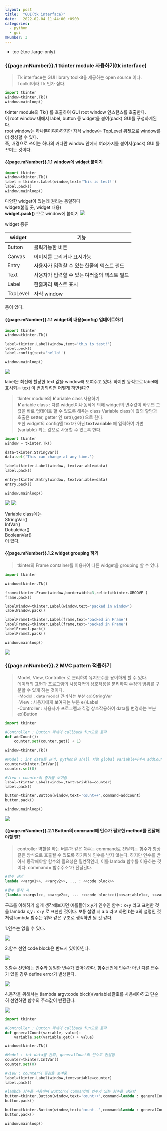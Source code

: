 ```yaml
---
layout: post
title:  "GUI(tk interface)"
date:   2022-02-04 11:44:00 +0900
categories: 
  - python
  - gui
mNumber: 3
---
```


* toc
{:toc .large-only}

### {{page.mNumber}}.1 tkinter module 사용하기(tk interface)
> Tk interface는 GUI library toolkit을 제공하는 open source 이다.
<br/> Toolkit이라 Tk 인가 싶다.
```python
import tkinter
window=tkinter.Tk()
window.mainloop()
```
tkinter module의 Tk() 를 호출하여 GUI root window 인스턴스를 호출한다.
<br/>이 root window 내에서 label, button 등 widget을 붙여(pack) GUI를 구성하게된다.
<br/>root window는 하나뿐이여야하지만 자식 window는 TopLevel 위젯으로 window를 더 생성할 수 있다.
<br/>즉, 배경으로 쓰이는 하나의 커다란 window 안에서 여러가지를 붙여서(pack) GUI 를 꾸미는 것이다.

#### {{page.mNumber}}.1.1 window에 widget 붙이기
>
```python
import tkinter
window=tkinter.Tk()
label = tkinter.Label(window,text='This is test!')
label.pack()
window.mainloop()
```
다양한 widget이 있는데 원리는 동일하다
<br/> widget(붙일 곳, widget 내용)
<br/> __widget.pack()__ 으로 window에 붙이기
<img src='/assets/img/python/grammer/python GUI(tk interface)01.label.PNG'/>

widget 종류

|widget|기능|
|---|---|
|Button| 클릭가능한 버튼|
|Canvas| 이미지를 그리거나 표시가능|
|Entry|사용자가 입력할 수 있는 한줄의 텍스트 필드|
|Text|사용자가 입력할 수 있는 여러줄의 텍스트 필드|
|Label|한줄짜리 텍스트 표시|
|TopLevel|자식 window|

등이 있다.

#### {{page.mNumber}}.1.1 widget의 내용(config) 업데이트하기
```python
import tkinter
window=tkinter.Tk()

label=tkinter.Label(window,text='this is test!')
label.pack()
label.config(text='hello!')

window.mainloop()
```
<img src='/assets/img/python/grammer/python GUI(tk interface)02.config update.PNG' />

label은 최신에 할당한 text 값을 window에 보여주고 있다.
하지만 동적으로 label에 표시되는 text 이 변경되려면 어떻게 하면될까?

> tkinter module의 ___V___ ariable class 사용하기
<br/>___V___ ariable class : 다른 widget이나 동작에 의해 widget의 변수값이 바뀌면 그 값을 바로 업데이트 할 수 있도록 해주는 class
Variable class에 값의 할당과 호출은 setter, getter 인 set(),get() 으로 한다.
<br/>또한 widget의 config엔 text가 아닌 __textvariable__ 에 입력하여 가변(variable) 되는 값으로 사용할 수 있도록 한다.

```python
import tkinter
window = tkinter.Tk()

data=tkinter.StringVar()
data.set('This can change at any time.')

label=tkinter.Label(window, textvariable=data)
label.pack()

entry=tkinter.Entry(window, textvariable=data)
entry.pack()

window.mainloop()
```
<img src='/assets/img/python/grammer/python GUI(tk interface)03.entry.PNG'/>

<img src='/assets/img/python/grammer/python GUI(tk interface)03.entry2.PNG'/>

Variable class에는
<br/>StringVar()
<br/>IntVar()
<br/>DobuleVar()
<br/>BooleanVar()
<br/>이 있다.

#### {{page.mNumber}}.1.2 widget grouping 하기
> tkinter의 Frame container를 이용하여 다른 widget을 grouping 할 수 있다.

```python
import tkinter

window=tkinter.Tk()

frame=tkinter.Frame(window,borderwidth=3,relief=tkinter.GROOVE )
frame.pack()

labelWindow=tkinter.Label(window,text='packed in window')
labelWindow.pack()

labelFrame1=tkinter.Label(frame,text='packed in Frame')
labelFrame2=tkinter.Label(frame,text='packed in Frame')
labelFrame1.pack()
labelFrame2.pack()

window.mainloop()
```

<img src='/assets/img/python/grammer/python GUI(tk interface)04.frame.png'>


### {{page.mNumber}}.2 MVC pattern 적용하기
>Model, View, Controller 로 분리하여 유지보수를 용이하게 할 수 있다.
<br/>데이터의 표현과 프로그램의 사용자와의 상호작용을 분리하여 수정의 범위를 구분할 수 있게 하는 것이다.
<br/> -Model : data model 관리하는 부분 ex)StringVar
<br/> -View : 사용자에게 보여지는 부분 ex)Label
<br/> -Controller : 사용자가 프로그램과 직접 상호작용하여 data를 변경하는 부분 ex)Button

```python
import tkinter

#Controller : Button 객체의 callback fun으로 동작
def addCount():
    counter.set(counter.get() + 1)

window=tkinter.Tk()

#Model : int data를 관리, python은 shell 처럼 global variable이여서 addCount()에서 접근 가능함
counter=tkinter.IntVar()
counter.set(0)

#View : counter의 증가를 보여줌
label=tkinter.Label(window,textvariable=counter)
label.pack()

button=tkinter.Button(window,text='count++',command=addCount)
button.pack()

window.mainloop()
```

<img src='/assets/img/python/grammer/python GUI(tk interface)05.MVC.png'>

#### {{page.mNumber}}.2.1 Button의 command에 인수가 필요한 method를 전달해야할 땐?
> controller 역할을 하는 버튼과 같은 함수는 command로 전달되는 함수가 항상 같은 방식으로 호출될 수 있도록 하기위해 인수를 받지 않는다.
하지만 인수를 받아서 동작해야할 함수의 필요성은 필연적인데, 이를 lambda 함수를 이용하는 것이다.
command='함수주소'가 전달된다.

```python
#함수 선언 
lambda <<argv1>>, <<argv2>>, ... : <<code block>>

#함수 동작 시
(lambda <<argv1>>, <<argv2>>, ... :<<code block>>)(<<variable1>>, <<variable2>>, ...)
```
구조를 이해하기 쉽게 생각해보자면
예를들어 
x,y가 인수인 함수 : x+y
라고 표현한 것을
lambda x,y : x+y
로 표현한 것이다.
보통 설명 시 a:b 라고 하면 b는 a의 설명인 것처럼
lambda 함수는 위와 같은 구조로 생각하면 될 것 같다.

1.인수는 없을 수 있다.

<img src='/assets/img/python/grammer/python GUI(tk interface)06.lambda1.PNG'/>

2.함수 선언 code block은 반드시 있어야한다.

<img src='/assets/img/python/grammer/python GUI(tk interface)06.lambda2.PNG'/>

3.함수 선언에는 인수와 동일한 변수가 있어야한다. 함수선언에 인수가 아닌 다른 변수가 있을 경우 define error가 발생한다.

<img src='/assets/img/python/grammer/python GUI(tk interface)06.lambda3.PNG'/>

4.동작을 위해서는 (lambda argv:code block)(variable)괄호를 사용해야하고
단순히 선언하면 함수의 주소값이 반환된다.

<img src='/assets/img/python/grammer/python GUI(tk interface)06.lambda1.PNG'/>

```python
import tkinter

#Controller : Button 객체의 callback fun으로 동작
def generalCount(variable, value):
    variable.set(variable.get() + value)

window=tkinter.Tk()

#Model : int data를 관리, generalCount의 인수로 전달됨
counter=tkinter.IntVar()
counter.set(0)

#View : counter의 증감을 보여줌
label=tkinter.Label(window,textvariable=counter)
label.pack()

#lambda 함수를 사용하여 Button의 command에 인수가 있는 함수를 전달함
button=tkinter.Button(window,text='count++',command=lambda : generalCount(counter,1))
button.pack()

button=tkinter.Button(window,text='count--',command=lambda : generalCount(counter,-1))
button.pack()

window.mainloop()
```

